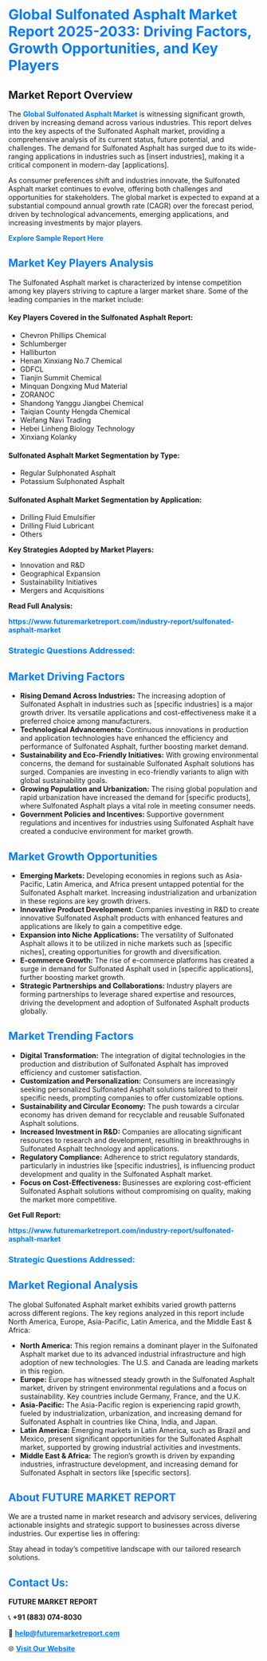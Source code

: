 <h1 style="color: #007BFF;">Global Sulfonated Asphalt Market Report 2025-2033: Driving Factors, Growth Opportunities, and Key Players</h1>

<section id="overview">
<h2>Market Report Overview</h2>
<p>The <a href="https://www.futuremarketreport.com/industry-report/sulfonated-asphalt-market" style="color: #007BFF; text-decoration: none;"><strong>Global Sulfonated Asphalt Market</strong></a> is witnessing significant growth, driven by increasing demand across various industries. This report delves into the key aspects of the Sulfonated Asphalt market, providing a comprehensive analysis of its current status, future potential, and challenges. The demand for Sulfonated Asphalt has surged due to its wide-ranging applications in industries such as [insert industries], making it a critical component in modern-day [applications].</p>
<p>As consumer preferences shift and industries innovate, the Sulfonated Asphalt market continues to evolve, offering both challenges and opportunities for stakeholders. The global market is expected to expand at a substantial compound annual growth rate (CAGR) over the forecast period, driven by technological advancements, emerging applications, and increasing investments by major players.</p>
</section>

<section id="overview">
<p><a href="https://www.futuremarketreport.com/request-sample/reportId=41778" style="color: #007BFF; text-decoration: none;"><strong>Explore Sample Report Here</strong></a></p>
</section>

<section id="key-players">
<h2 style="color: #007BFF;">Market Key Players Analysis</h2>
<p>The Sulfonated Asphalt market is characterized by intense competition among key players striving to capture a larger market share. Some of the leading companies in the market include:</p>
<h4>Key Players Covered in the Sulfonated Asphalt Report:</h4>
<ul><li>Chevron Phillips Chemical</li><li>Schlumberger</li><li>Halliburton</li><li>Henan Xinxiang No.7 Chemical</li><li>GDFCL</li><li>Tianjin Summit Chemical</li><li>Minquan Dongxing Mud Material</li><li>ZORANOC</li><li>Shandong Yanggu Jiangbei Chemical</li><li>Taiqian County Hengda Chemical</li><li>Weifang Navi Trading</li><li>Hebei Linheng Biology Technology</li><li>Xinxiang Kolanky</li></ul>
<h4>Sulfonated Asphalt Market Segmentation by Type:</h4>
<ul><li>Regular Sulphonated Asphalt</li><li>Potassium Sulphonated Asphalt</li></ul>

<h4>Sulfonated Asphalt Market Segmentation by Application:</h4>
<ul><li>Drilling Fluid Emulsifier</li><li>Drilling Fluid Lubricant</li><li>Others</li></ul>
<p><strong>Key Strategies Adopted by Market Players:</strong></p>
<ul>
<li>Innovation and R&D</li>
<li>Geographical Expansion</li>
<li>Sustainability Initiatives</li>
<li>Mergers and Acquisitions</li>
</ul>
</section>

<section>
<p><strong>Read Full Analysis: </strong></p><a href="https://www.futuremarketreport.com/industry-report/sulfonated-asphalt-market" style="color: #007BFF; text-decoration: none;"><strong>https://www.futuremarketreport.com/industry-report/sulfonated-asphalt-market</strong></a>
<h3 style="color: #007BFF;">Strategic Questions Addressed:</h3>
</section>

<section id="driving-factors">
<h2 style="color: #007BFF;">Market Driving Factors</h2>
<ul>
<li><strong>Rising Demand Across Industries:</strong> The increasing adoption of Sulfonated Asphalt in industries such as [specific industries] is a major growth driver. Its versatile applications and cost-effectiveness make it a preferred choice among manufacturers.</li>
<li><strong>Technological Advancements:</strong> Continuous innovations in production and application technologies have enhanced the efficiency and performance of Sulfonated Asphalt, further boosting market demand.</li>
<li><strong>Sustainability and Eco-Friendly Initiatives:</strong> With growing environmental concerns, the demand for sustainable Sulfonated Asphalt solutions has surged. Companies are investing in eco-friendly variants to align with global sustainability goals.</li>
<li><strong>Growing Population and Urbanization:</strong> The rising global population and rapid urbanization have increased the demand for [specific products], where Sulfonated Asphalt plays a vital role in meeting consumer needs.</li>
<li><strong>Government Policies and Incentives:</strong> Supportive government regulations and incentives for industries using Sulfonated Asphalt have created a conducive environment for market growth.</li>
</ul>
</section>

<section id="growth-opportunities">
<h2 style="color: #007BFF;">Market Growth Opportunities</h2>
<ul>
<li><strong>Emerging Markets:</strong> Developing economies in regions such as Asia-Pacific, Latin America, and Africa present untapped potential for the Sulfonated Asphalt market. Increasing industrialization and urbanization in these regions are key growth drivers.</li>
<li><strong>Innovative Product Development:</strong> Companies investing in R&D to create innovative Sulfonated Asphalt products with enhanced features and applications are likely to gain a competitive edge.</li>
<li><strong>Expansion into Niche Applications:</strong> The versatility of Sulfonated Asphalt allows it to be utilized in niche markets such as [specific niches], creating opportunities for growth and diversification.</li>
<li><strong>E-commerce Growth:</strong> The rise of e-commerce platforms has created a surge in demand for Sulfonated Asphalt used in [specific applications], further boosting market growth.</li>
<li><strong>Strategic Partnerships and Collaborations:</strong> Industry players are forming partnerships to leverage shared expertise and resources, driving the development and adoption of Sulfonated Asphalt products globally.</li>
</ul>
</section>

<section id="trending-factors">
<h2 style="color: #007BFF;">Market Trending Factors</h2>
<ul>
<li><strong>Digital Transformation:</strong> The integration of digital technologies in the production and distribution of Sulfonated Asphalt has improved efficiency and customer satisfaction.</li>
<li><strong>Customization and Personalization:</strong> Consumers are increasingly seeking personalized Sulfonated Asphalt solutions tailored to their specific needs, prompting companies to offer customizable options.</li>
<li><strong>Sustainability and Circular Economy:</strong> The push towards a circular economy has driven demand for recyclable and reusable Sulfonated Asphalt solutions.</li>
<li><strong>Increased Investment in R&D:</strong> Companies are allocating significant resources to research and development, resulting in breakthroughs in Sulfonated Asphalt technology and applications.</li>
<li><strong>Regulatory Compliance:</strong> Adherence to strict regulatory standards, particularly in industries like [specific industries], is influencing product development and quality in the Sulfonated Asphalt market.</li>
<li><strong>Focus on Cost-Effectiveness:</strong> Businesses are exploring cost-efficient Sulfonated Asphalt solutions without compromising on quality, making the market more competitive.</li>
</ul>
</section>

<section>
<p><strong>Get Full Report: </strong></p><a href="https://www.futuremarketreport.com/industry-report/sulfonated-asphalt-market" style="color: #007BFF; text-decoration: none;"><strong>https://www.futuremarketreport.com/industry-report/sulfonated-asphalt-market</strong></a>
<h3 style="color: #007BFF;">Strategic Questions Addressed:</h3>
</section>


<section id="regional-analysis">
<h2 style="color: #007BFF;">Market Regional Analysis</h2>
<p>The global Sulfonated Asphalt market exhibits varied growth patterns across different regions. The key regions analyzed in this report include North America, Europe, Asia-Pacific, Latin America, and the Middle East & Africa:</p>
<ul>
<li><strong>North America:</strong> This region remains a dominant player in the Sulfonated Asphalt market due to its advanced industrial infrastructure and high adoption of new technologies. The U.S. and Canada are leading markets in this region.</li>
<li><strong>Europe:</strong> Europe has witnessed steady growth in the Sulfonated Asphalt market, driven by stringent environmental regulations and a focus on sustainability. Key countries include Germany, France, and the U.K.</li>
<li><strong>Asia-Pacific:</strong> The Asia-Pacific region is experiencing rapid growth, fueled by industrialization, urbanization, and increasing demand for Sulfonated Asphalt in countries like China, India, and Japan.</li>
<li><strong>Latin America:</strong> Emerging markets in Latin America, such as Brazil and Mexico, present significant opportunities for the Sulfonated Asphalt market, supported by growing industrial activities and investments.</li>
<li><strong>Middle East & Africa:</strong> The region’s growth is driven by expanding industries, infrastructure development, and increasing demand for Sulfonated Asphalt in sectors like [specific sectors].</li>
</ul>
</section>

<footer>
<h2 style="color: #007BFF;">About FUTURE MARKET REPORT</h2>
<p>We are a trusted name in market research and advisory services, delivering actionable insights and strategic support to businesses across diverse industries. Our expertise lies in offering:</p>

<p>Stay ahead in today’s competitive landscape with our tailored research solutions.</p>

<h2 style="color: #007BFF;">Contact Us:</h2>
<p><strong>FUTURE MARKET REPORT</strong></p>
<p>📞 <strong>+91 (883) 074-8030</strong></p>
<p>📧 <strong><a href="mailto:help@futuremarketreport.com" style="color: #007BFF;">help@futuremarketreport.com</a></strong></p>
<p>🌐 <strong><a href="https://www.futuremarketreport.com/" style="color: #007BFF;">Visit Our Website</a></strong></p>
</footer>